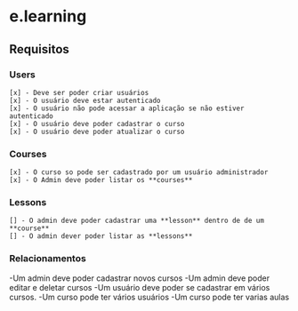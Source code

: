 
# e.learning

## Requisitos

### Users

    [x] - Deve ser poder criar usuários
    [x] - O usuário deve estar autenticado
    [x] - O usuário não pode acessar a aplicação se não estiver autenticado
    [x] - O usuário deve poder cadastrar o curso
    [x] - O usuário deve poder atualizar o curso

### Courses

    [x] - O curso so pode ser cadastrado por um usuário administrador
    [x] - O Admin deve poder listar os **courses**

### Lessons

    [] - O admin deve poder cadastrar uma **lesson** dentro de de um **course**
    [] - O admin dever poder listar as **lessons**

### Relacionamentos

  -Um admin deve poder cadastrar novos cursos
  -Um admin deve poder editar e deletar cursos
  -Um usuário deve poder se cadastrar em vários cursos.
  -Um curso pode ter vários  usuários
  -Um curso pode ter varias aulas
